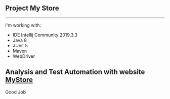 ## Project My Store
------------
I'm working with:

- IDE Intellij Community 2019.3.3
- Java 8
- JUnit 5
- Maven
- WebDriver

Analysis and Test Automation with website [MyStore](http://automationpractice.com/index.php)
------------
Good Job
